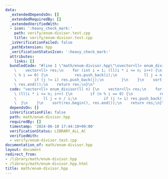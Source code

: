 ```yaml
---
data:
  _extendedDependsOn: []
  _extendedRequiredBy: []
  _extendedVerifiedWith:
  - icon: ':heavy_check_mark:'
    path: verify/enum-divisor.test.cpp
    title: verify/enum-divisor.test.cpp
  _isVerificationFailed: false
  _pathExtension: hpp
  _verificationStatusIcon: ':heavy_check_mark:'
  attributes:
    links: []
  bundledCode: "#line 1 \"math/enum-divisor.hpp\"\nvector<ll> enum_divisor(ll n) {\n\
    \    vector<ll> res;\n    for (int i = 1; (ll)i * i <= n; i++) {\n        if (n\
    \ % i == 0) {\n            res.push_back(i);\n            ll j = n / i;\n    \
    \        if (j != i) res.push_back(j);\n        }\n    }\n    sort(res.begin(),\
    \ res.end());\n    return res;\n}\n"
  code: "vector<ll> enum_divisor(ll n) {\n    vector<ll> res;\n    for (int i = 1;\
    \ (ll)i * i <= n; i++) {\n        if (n % i == 0) {\n            res.push_back(i);\n\
    \            ll j = n / i;\n            if (j != i) res.push_back(j);\n      \
    \  }\n    }\n    sort(res.begin(), res.end());\n    return res;\n}"
  dependsOn: []
  isVerificationFile: false
  path: math/enum-divisor.hpp
  requiredBy: []
  timestamp: '2024-06-10 17:44:10+09:00'
  verificationStatus: LIBRARY_ALL_AC
  verifiedWith:
  - verify/enum-divisor.test.cpp
documentation_of: math/enum-divisor.hpp
layout: document
redirect_from:
- /library/math/enum-divisor.hpp
- /library/math/enum-divisor.hpp.html
title: math/enum-divisor.hpp
---
```

